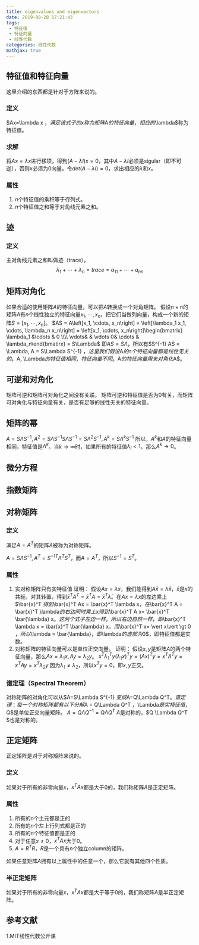 ```yaml
---
title: eigenvalues and eigenvectors
date: 2019-08-28 17:21:43
tags:
 - 特征值
 - 特征向量
 - 线性代数
categories: 线性代数
mathjax: true
---
```


## 特征值和特征向量
这里介绍的东西都是针对于方阵来说的。

### 定义
$Ax=\lambda x $，满足该式子的$x$称为矩阵$A$的特征向量，相应的$\lambda$称为特征值。

### 求解
将$Ax=\lambda x$进行移项，得到$(A-\lambda I) x =0$，其中$A-\lambda I$必须是sigular（即不可逆），否则$x$必须为$0$向量。令$det (A-\lambda I)=0$，求出相应的$\lambda$和$x$。

### 属性
1. $n$个特征值的乘积等于行列式。
2. $n$个特征值之和等于对角线元素之和。

## 迹
### 定义
主对角线元素之和叫做迹（trace）。
$$\lambda_1 +\cdots + \lambda_n = trace = a_{11} + \cdots + a_{nn}$$

## 矩阵对角化
如果合适的使用矩阵$A$的特征向量，可以把$A$转换成一个对角矩阵。
假设$n\times n$的矩阵$A$有$n$个线性独立的特征向量$x_1,\cdots, x_n$，把它们当做列向量，构成一个新的矩阵$S=\left[x_1, \cdots, x_n\right]$。
$AS = A\left[x_1, \cdots, x_n\right] = \left[\lambda_1 x_1, \cdots, \lambda_n x_n\right] = \left[x_1, \cdots, x_n\right]\begin{bmatrix} \lambda_1 &\cdots & 0 \\\\ \vdots& & \vdots 0& \cdots & \lambda_n\end{bmatirx} = S\Lambda$ 
即$AS = S\Lambda$，所以有$S^{-1} AS = \Lambda, A = S\Lambda S^{-1} $，这里我们假设$A$的$n$个特征向量都是线性无关的。$A, \Lambda$的特征值相同，特征向量不同。$A$的特征向量用来对角化$A$。

## 可逆和对角化
矩阵可逆和矩阵可对角化之间没有关联。
矩阵可逆和特征值是否为$0$有关，而矩阵可对角化与特征向量有关，是否有足够的线性无关的特征向量。

## 矩阵的幂
$A= S\Lambda S^{-1} , A^2 = S\Lambda S^{-1}S\Lambda S^{-1} = S\Lambda^2 S^{-1}, A^k = S\Lambda^k S^{-1}$
所以，$A^k$和$A$的特征向量相同，特征值是$\Lambda^k$。当$k\rightarrow \infty$时，如果所有的特征值$\lambda_i \lt 1$，那么$A^k\rightarrow 0$。 
## 微分方程

## 指数矩阵

## 对称矩阵
### 定义
满足$A= A^T$的矩阵$A$被称为对称矩阵。

$A = S\Lambda S^{-1} , A^T = {S^{-1}}^T \Lambda^T S^T$，而$A=A^T$，所以$S^{-1} = S^T$。

### 属性
1. 实对称矩阵只有实特征值
证明：
假设$Ax= \lambda x$，我们能得到$A\bar{x} = \bar{\lambda} \bar{x}$，$\bar{x}$是$x$的共轭，对其转置，得到$\bar{x}^T A^T = \bar{x}^T A = \bar{x}^T \bar{\lambda}$。在$Ax = \lambda x$的左边乘上$\bar{x}^T $得到$\bar{x}^T Ax = \bar{x}^T \lambda x$，在$\bar{x}^T A = \bar{x}^T \lambda$的右边同时乘上$x$得到$\bar{x}^T A x= \bar{x}^T \bar{\lambda} x$。这两个式子左边一样，所以右边自然一样，即$\bar{x}^T \lambda x = \bar{x}^T \bar{\lambda} x$，而$\bar{x}^T x= \vert x\vert \gt 0 $，所以$\lambda = \bar{\lambda}$，即$\lambda$的虚部为$0$，即特征值都是实数。
2. 对称矩阵的特征向量可以是单位正交向量。
证明：
假设$x,y$是矩阵$A$的两个特征向量，那么$Ax=\lambda_1 x, Ay = \lambda_2 y$。
$x^T\lambda_1^T y(\lambda_1 x)^T y = (Ax)^T y = x^T A^T y= x^T Ay= x^T\lambda_2 y$
因为$\lambda_1\neq \lambda_2$，所以$x^T y = 0$，即$x,y$正交。

### 谱定理（Spectral Theorem）
对称矩阵的对角化可以从$A=S\Lambda S^{-1} $变成$A=Q\Lambda Q^T$。
谱定理：每一个对称矩阵都有以下分解$A = Q\Lambda Q^T $，$\Lambda$是实特征值，$Q$是单位正交向量矩阵。
$A = Q\Lambda Q^{-1} = Q\Lambda Q^T$
$A$是对称的，$Q \Lambda Q^T $也是对称的。

## 

## 正定矩阵
正定矩阵是对于对称矩阵来说的。

### 定义
如果对于所有的非零向量$x$，$x^T Ax$都是大于$0$的，我们称矩阵$A$是正定矩阵。

### 属性
1. 所有的$n$个主元都是正的
2. 所有的$n$个左上行列式都是正的
3. 所有的$n$个特征值都是正的
4. 对于任意$x\neq 0$，$x^T A x$大于$0$。
5. $A=R^T R$，$R$是一个具有$n$个独立column的矩阵。

如果任意矩阵$A$拥有以上属性中的任意一个，那么它就有其他四个性质。

### 半正定矩阵
如果对于所有的非零向量$x$，$x^T Ax$都是大于等于$0$的，我们称矩阵$A$是半正定矩阵。



## 参考文献
1.MIT线性代数公开课
